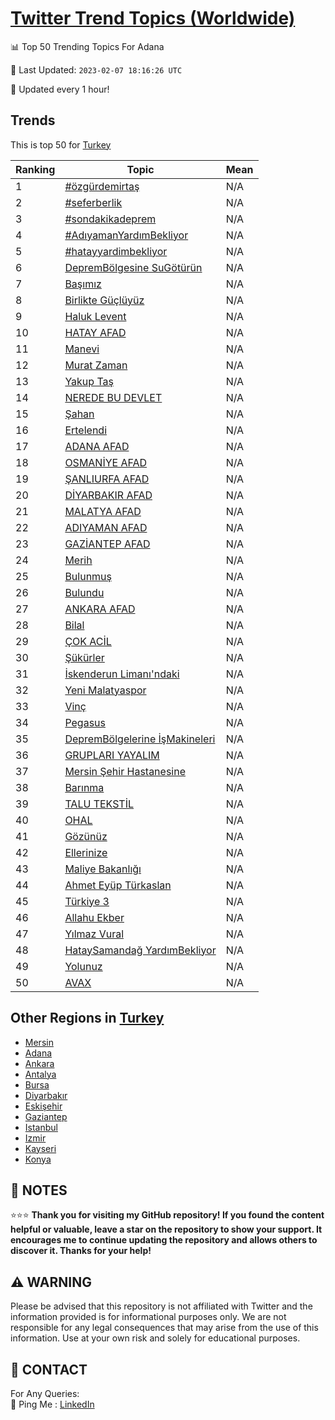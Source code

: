 [Twitter Trend Topics (Worldwide)](https://github.com/ErcinDedeoglu/Twitter-Trend-Topics)
==========


📊 Top 50 Trending Topics For Adana

📆 Last Updated: `2023-02-07 18:16:26 UTC`

🔧 Updated every 1 hour!


## Trends

This is top 50 for [Turkey](</Turkey>)

| Ranking | Topic | Mean |
| ------- | ------------ | ------------ |
| 1 | [#özgürdemirtaş](http://twitter.com/search?q=%23%c3%b6zg%c3%bcrdemirta%c5%9f) | N/A |
| 2 | [#seferberlik](http://twitter.com/search?q=%23seferberlik) | N/A |
| 3 | [#sondakikadeprem](http://twitter.com/search?q=%23sondakikadeprem) | N/A |
| 4 | [#AdıyamanYardımBekliyor](http://twitter.com/search?q=%23Ad%c4%b1yamanYard%c4%b1mBekliyor) | N/A |
| 5 | [#hatayyardimbekliyor](http://twitter.com/search?q=%23hatayyardimbekliyor) | N/A |
| 6 | [DepremBölgesine SuGötürün](http://twitter.com/search?q=DepremB%c3%b6lgesine+SuG%c3%b6t%c3%bcr%c3%bcn) | N/A |
| 7 | [Başımız](http://twitter.com/search?q=Ba%c5%9f%c4%b1m%c4%b1z) | N/A |
| 8 | [Birlikte Güçlüyüz](http://twitter.com/search?q=Birlikte+G%c3%bc%c3%a7l%c3%bcy%c3%bcz) | N/A |
| 9 | [Haluk Levent](http://twitter.com/search?q=Haluk+Levent) | N/A |
| 10 | [HATAY AFAD](http://twitter.com/search?q=HATAY+AFAD) | N/A |
| 11 | [Manevi](http://twitter.com/search?q=Manevi) | N/A |
| 12 | [Murat Zaman](http://twitter.com/search?q=Murat+Zaman) | N/A |
| 13 | [Yakup Taş](http://twitter.com/search?q=Yakup+Ta%c5%9f) | N/A |
| 14 | [NEREDE BU DEVLET](http://twitter.com/search?q=NEREDE+BU+DEVLET) | N/A |
| 15 | [Şahan](http://twitter.com/search?q=%c5%9eahan) | N/A |
| 16 | [Ertelendi](http://twitter.com/search?q=Ertelendi) | N/A |
| 17 | [ADANA AFAD](http://twitter.com/search?q=ADANA+AFAD) | N/A |
| 18 | [OSMANİYE AFAD](http://twitter.com/search?q=OSMAN%c4%b0YE+AFAD) | N/A |
| 19 | [ŞANLIURFA AFAD](http://twitter.com/search?q=%c5%9eANLIURFA+AFAD) | N/A |
| 20 | [DİYARBAKIR AFAD](http://twitter.com/search?q=D%c4%b0YARBAKIR+AFAD) | N/A |
| 21 | [MALATYA AFAD](http://twitter.com/search?q=MALATYA+AFAD) | N/A |
| 22 | [ADIYAMAN AFAD](http://twitter.com/search?q=ADIYAMAN+AFAD) | N/A |
| 23 | [GAZİANTEP AFAD](http://twitter.com/search?q=GAZ%c4%b0ANTEP+AFAD) | N/A |
| 24 | [Merih](http://twitter.com/search?q=Merih) | N/A |
| 25 | [Bulunmuş](http://twitter.com/search?q=Bulunmu%c5%9f) | N/A |
| 26 | [Bulundu](http://twitter.com/search?q=Bulundu) | N/A |
| 27 | [ANKARA AFAD](http://twitter.com/search?q=ANKARA+AFAD) | N/A |
| 28 | [Bilal](http://twitter.com/search?q=Bilal) | N/A |
| 29 | [ÇOK ACİL](http://twitter.com/search?q=%c3%87OK+AC%c4%b0L) | N/A |
| 30 | [Şükürler](http://twitter.com/search?q=%c5%9e%c3%bck%c3%bcrler) | N/A |
| 31 | [İskenderun Limanı'ndaki](http://twitter.com/search?q=%c4%b0skenderun+Liman%c4%b1%27ndaki) | N/A |
| 32 | [Yeni Malatyaspor](http://twitter.com/search?q=Yeni+Malatyaspor) | N/A |
| 33 | [Vinç](http://twitter.com/search?q=Vin%c3%a7) | N/A |
| 34 | [Pegasus](http://twitter.com/search?q=Pegasus) | N/A |
| 35 | [DepremBölgelerine İşMakineleri](http://twitter.com/search?q=DepremB%c3%b6lgelerine+%c4%b0%c5%9fMakineleri) | N/A |
| 36 | [GRUPLARI YAYALIM](http://twitter.com/search?q=GRUPLARI+YAYALIM) | N/A |
| 37 | [Mersin Şehir Hastanesine](http://twitter.com/search?q=Mersin+%c5%9eehir+Hastanesine) | N/A |
| 38 | [Barınma](http://twitter.com/search?q=Bar%c4%b1nma) | N/A |
| 39 | [TALU TEKSTİL](http://twitter.com/search?q=TALU+TEKST%c4%b0L) | N/A |
| 40 | [OHAL](http://twitter.com/search?q=OHAL) | N/A |
| 41 | [Gözünüz](http://twitter.com/search?q=G%c3%b6z%c3%bcn%c3%bcz) | N/A |
| 42 | [Ellerinize](http://twitter.com/search?q=Ellerinize) | N/A |
| 43 | [Maliye Bakanlığı](http://twitter.com/search?q=Maliye+Bakanl%c4%b1%c4%9f%c4%b1) | N/A |
| 44 | [Ahmet Eyüp Türkaslan](http://twitter.com/search?q=Ahmet+Ey%c3%bcp+T%c3%bcrkaslan) | N/A |
| 45 | [Türkiye 3](http://twitter.com/search?q=T%c3%bcrkiye+3) | N/A |
| 46 | [Allahu Ekber](http://twitter.com/search?q=Allahu+Ekber) | N/A |
| 47 | [Yılmaz Vural](http://twitter.com/search?q=Y%c4%b1lmaz+Vural) | N/A |
| 48 | [HataySamandağ YardımBekliyor](http://twitter.com/search?q=HataySamanda%c4%9f+Yard%c4%b1mBekliyor) | N/A |
| 49 | [Yolunuz](http://twitter.com/search?q=Yolunuz) | N/A |
| 50 | [AVAX](http://twitter.com/search?q=AVAX) | N/A |



## Other Regions in [Turkey](</Turkey>)

* [Mersin](</Turkey/Mersin.md>)
* [Adana](</Turkey/Adana.md>)
* [Ankara](</Turkey/Ankara.md>)
* [Antalya](</Turkey/Antalya.md>)
* [Bursa](</Turkey/Bursa.md>)
* [Diyarbakır](</Turkey/Diyarbakır.md>)
* [Eskişehir](</Turkey/Eskişehir.md>)
* [Gaziantep](</Turkey/Gaziantep.md>)
* [Istanbul](</Turkey/Istanbul.md>)
* [Izmir](</Turkey/Izmir.md>)
* [Kayseri](</Turkey/Kayseri.md>)
* [Konya](</Turkey/Konya.md>)



## 📝 NOTES

⭐⭐⭐ **Thank you for visiting my GitHub repository! If you found the content helpful or valuable, leave a star on the repository to show your support. It encourages me to continue updating the repository and allows others to discover it. Thanks for your help!**


## ⚠️ WARNING

Please be advised that this repository is not affiliated with Twitter and the information provided is for informational purposes only. We are not responsible for any legal consequences that may arise from the use of this information. Use at your own risk and solely for educational purposes.


## 📨 CONTACT

 For Any Queries:  
            🏓 Ping Me : [LinkedIn](https://www.linkedin.com/in/ercindedeoglu/)
